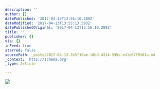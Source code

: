 ```yaml
---
description: ''
author: []
datePublished: '2017-04-13T13:56:10.289Z'
dateModified: '2017-04-13T13:55:13.593Z'
datePublishedOriginal: '2017-04-13T13:56:10.289Z'
title: ''
publisher: {}
via: {}
inFeed: true
starred: false
sourcePath: _posts/2017-04-13-3b5f19ae-1dbd-4314-939e-e41c67f9161a.md
_context: 'http://schema.org'
_type: Article

---
```

![](https://the-grid-user-content.s3-us-west-2.amazonaws.com/73c6687e-a08d-444c-8ce0-debcfeac2393.png)